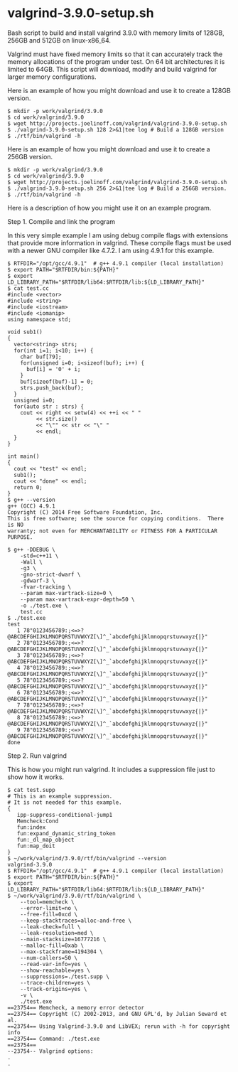 valgrind-3.9.0-setup.sh
=======================

Bash script to build and install valgrind 3.9.0 with memory limits of 128GB, 256GB and 512GB on linux-x86_64.

Valgrind must have fixed memory limits so that it can accurately track the memory allocations of the program under test. On 64 bit architectures it is limited to 64GB. This script will download, modify and build valgrind for larger memory configurations.

Here is an example of how you might download and use it to create a 128GB version.

    $ mkdir -p work/valgrind/3.9.0
    $ cd work/valgrind/3.9.0
    $ wget http://projects.joelinoff.com/valgrind/valgrind-3.9.0-setup.sh
    $ ./valgrind-3.9.0-setup.sh 128 2>&1|tee log # Build a 128GB version
    $ ./rtf/bin/valgrind -h

Here is an example of how you might download and use it to create a 256GB version.

    $ mkdir -p work/valgrind/3.9.0
    $ cd work/valgrind/3.9.0
    $ wget http://projects.joelinoff.com/valgrind/valgrind-3.9.0-setup.sh
    $ ./valgrind-3.9.0-setup.sh 256 2>&1|tee log # Build a 256GB version.
    $ ./rtf/bin/valgrind -h

Here is a description of how you might use it on an example program.

Step 1. Compile and link the program

In this very simple example I am using debug compile flags with extensions that provide more information in valgrind. These compile flags must be used with a newer GNU compiler like 4.7.2. I am using 4.9.1 for this example.

    $ RTFDIR="/opt/gcc/4.9.1"  # g++ 4.9.1 compiler (local installation)
    $ export PATH="$RTFDIR/bin:${PATH}"
    $ export LD_LIBRARY_PATH="$RTFDIR/lib64:$RTFDIR/lib:${LD_LIBRARY_PATH}"
    $ cat test.cc
    #include <vector>
    #include <string>
    #include <iostream>
    #include <iomanip>
    using namespace std;
     
    void sub1()
    {
      vector<string> strs;
      for(int i=1; i<10; i++) {
        char buf[79];
        for(unsigned i=0; i<sizeof(buf); i++) {
          buf[i] = '0' + i;
        }
        buf[sizeof(buf)-1] = 0;
        strs.push_back(buf);
      }
      unsigned i=0;
      for(auto str : strs) {
        cout << right << setw(4) << ++i << " "
             << str.size()
             << "\"" << str << "\" "
             << endl;
      }
    }
    
    int main()
    {
      cout << "test" << endl;
      sub1();
      cout << "done" << endl;
      return 0;
    }
    $ g++ --version
    g++ (GCC) 4.9.1
    Copyright (C) 2014 Free Software Foundation, Inc.
    This is free software; see the source for copying conditions.  There is NO
    warranty; not even for MERCHANTABILITY or FITNESS FOR A PARTICULAR PURPOSE.
     
    $ g++ -DDEBUG \
        -std=c++11 \
        -Wall \
        -g3 \
        -gno-strict-dwarf \
        -gdwarf-3 \
        -fvar-tracking \
        --param max-vartrack-size=0 \
        --param max-vartrack-expr-depth=50 \
        -o ./test.exe \
        test.cc
    $ ./test.exe
    test
       1 78"0123456789:;<=>?@ABCDEFGHIJKLMNOPQRSTUVWXYZ[\]^_`abcdefghijklmnopqrstuvwxyz{|}"
       2 78"0123456789:;<=>?@ABCDEFGHIJKLMNOPQRSTUVWXYZ[\]^_`abcdefghijklmnopqrstuvwxyz{|}"
       3 78"0123456789:;<=>?@ABCDEFGHIJKLMNOPQRSTUVWXYZ[\]^_`abcdefghijklmnopqrstuvwxyz{|}"
       4 78"0123456789:;<=>?@ABCDEFGHIJKLMNOPQRSTUVWXYZ[\]^_`abcdefghijklmnopqrstuvwxyz{|}"
       5 78"0123456789:;<=>?@ABCDEFGHIJKLMNOPQRSTUVWXYZ[\]^_`abcdefghijklmnopqrstuvwxyz{|}"
       6 78"0123456789:;<=>?@ABCDEFGHIJKLMNOPQRSTUVWXYZ[\]^_`abcdefghijklmnopqrstuvwxyz{|}"
       7 78"0123456789:;<=>?@ABCDEFGHIJKLMNOPQRSTUVWXYZ[\]^_`abcdefghijklmnopqrstuvwxyz{|}"
       8 78"0123456789:;<=>?@ABCDEFGHIJKLMNOPQRSTUVWXYZ[\]^_`abcdefghijklmnopqrstuvwxyz{|}"
       9 78"0123456789:;<=>?@ABCDEFGHIJKLMNOPQRSTUVWXYZ[\]^_`abcdefghijklmnopqrstuvwxyz{|}"
    done

Step 2. Run valgrind

This is how you might run valgrind. It includes a suppression file just to show how it works.

    $ cat test.supp
    # This is an example suppression.
    # It is not needed for this example.
    {
       ipp-suppress-conditional-jump1
       Memcheck:Cond
       fun:index
       fun:expand_dynamic_string_token
       fun:_dl_map_object
       fun:map_doit
    }
    $ ~/work/valgrind/3.9.0/rtf/bin/valgrind --version
    valgrind-3.9.0
    $ RTFDIR="/opt/gcc/4.9.1"  # g++ 4.9.1 compiler (local installation)
    $ export PATH="$RTFDIR/bin:${PATH}"
    $ export LD_LIBRARY_PATH="$RTFDIR/lib64:$RTFDIR/lib:${LD_LIBRARY_PATH}"
    $ ~/work/valgrind/3.9.0/rtf/bin/valgrind \
        --tool=memcheck \
        --error-limit=no \
        --free-fill=0xcd \
        --keep-stacktraces=alloc-and-free \
        --leak-check=full \
        --leak-resolution=med \
        --main-stacksize=16777216 \
        --malloc-fill=0xab \
        --max-stackframe=4194304 \
        --num-callers=50 \
        --read-var-info=yes \
        --show-reachable=yes \
        --suppressions=./test.supp \
        --trace-children=yes \
        --track-origins=yes \
        -v \
        ./test.exe
    ==23754== Memcheck, a memory error detector
    ==23754== Copyright (C) 2002-2013, and GNU GPL'd, by Julian Seward et al.
    ==23754== Using Valgrind-3.9.0 and LibVEX; rerun with -h for copyright info
    ==23754== Command: ./test.exe
    ==23754==
    --23754-- Valgrind options:
    .
    .
